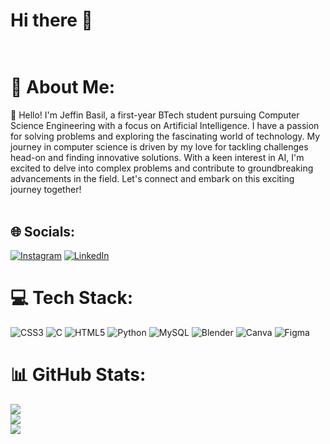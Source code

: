 # Hi there 👋<br><br>
<!--
**FALLEN-01/FALLEN-01** is a ✨ _special_ ✨ repository because its `README.md` (this file) appears on your GitHub profile.

Here are some ideas to get you started:

- 🔭 I’m currently working on ...
- 🌱 I’m currently learning ...
- 👯 I’m looking to collaborate on ...
- 🤔 I’m looking for help with ...
- 💬 Ask me about ...

- 😄 Pronouns: ...
- ⚡ Fun fact: ...
-->

# 💫 About Me:
👋 Hello! I'm Jeffin Basil, a first-year BTech student pursuing Computer Science Engineering with a focus on Artificial Intelligence. I have a passion for solving problems and exploring the fascinating world of technology. My journey in computer science is driven by my love for tackling challenges head-on and finding innovative solutions. With a keen interest in AI, I'm excited to delve into complex problems and contribute to groundbreaking advancements in the field. Let's connect and embark on this exciting journey together!<br><br>


## 🌐 Socials:
[![Instagram](https://img.shields.io/badge/Instagram-%23E4405F.svg?logo=Instagram&logoColor=white)](https://instagram.com/jeffin_basil_) [![LinkedIn](https://img.shields.io/badge/LinkedIn-%230077B5.svg?logo=linkedin&logoColor=white)](https://linkedin.com/in/jeffin-basil) 

# 💻 Tech Stack:
![CSS3](https://img.shields.io/badge/css3-%231572B6.svg?style=for-the-badge&logo=css3&logoColor=white) ![C](https://img.shields.io/badge/c-%2300599C.svg?style=for-the-badge&logo=c&logoColor=white) ![HTML5](https://img.shields.io/badge/html5-%23E34F26.svg?style=for-the-badge&logo=html5&logoColor=white) ![Python](https://img.shields.io/badge/python-3670A0?style=for-the-badge&logo=python&logoColor=ffdd54) ![MySQL](https://img.shields.io/badge/mysql-%2300000f.svg?style=for-the-badge&logo=mysql&logoColor=white) ![Blender](https://img.shields.io/badge/blender-%23F5792A.svg?style=for-the-badge&logo=blender&logoColor=white) ![Canva](https://img.shields.io/badge/Canva-%2300C4CC.svg?style=for-the-badge&logo=Canva&logoColor=white) ![Figma](https://img.shields.io/badge/figma-%23F24E1E.svg?style=for-the-badge&logo=figma&logoColor=white)
# 📊 GitHub Stats:
![](https://github-readme-stats.vercel.app/api?username=FALLEN-01&theme=synthwave&hide_border=true&include_all_commits=false&count_private=false)<br/>
![](https://github-readme-streak-stats.herokuapp.com/?user=FALLEN-01&theme=synthwave&hide_border=true)<br/>
![](https://github-readme-stats.vercel.app/api/top-langs/?username=FALLEN-01&theme=synthwave&hide_border=true&include_all_commits=false&count_private=false&layout=compact)
